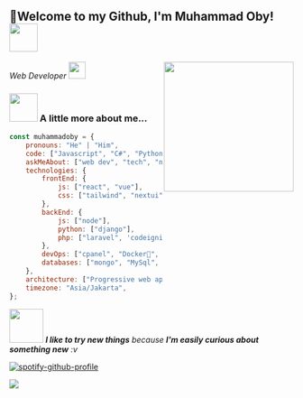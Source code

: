 <h2>🙏Welcome to my Github, I'm Muhammad Oby! <img src="https://media.giphy.com/media/12oufCB0MyZ1Go/giphy.gif" width="50"></h2>
<img align='right' src="https://media.giphy.com/media/VgCDAzcKvsR6OM0uWg/giphy.gif" width="230">
<p><em>Web Developer <img src="https://media1.giphy.com/media/v1.Y2lkPTc5MGI3NjExbHU5MmlmaXpoMnM5bHZxNTBodjJmNWxka3A1cGkwZGphdHR6czFpMiZlcD12MV9pbnRlcm5hbF9naWZfYnlfaWQmY3Q9Zw/ZVik7pBtu9dNS/giphy.gif" width="30"> 
</em></p>

### <img src="https://media0.giphy.com/media/v1.Y2lkPTc5MGI3NjExZTRuYm91bjA5MW53dnhmMWU3azZvYWsxaHVuYWkyM2RpbTY3MnVvYyZlcD12MV9pbnRlcm5hbF9naWZfYnlfaWQmY3Q9Zw/HzPtbOKyBoBFsK4hyc/giphy.gif" width="50"> A little more about me...  

```javascript
const muhammadoby = {
    pronouns: "He" | "Him",
    code: ["Javascript", "C#", "Python", "php"],
    askMeAbout: ["web dev", "tech", "networking"],
    technologies: {
        frontEnd: {
            js: ["react", "vue"],
            css: ["tailwind", "nextui", "daisyui", "bootstrap"]
        },
        backEnd: {
            js: ["node"],
            python: ["django"],
            php: ["laravel", 'codeigniter']
        },
        devOps: ["cpanel", "Docker🐳", "apache", "Nginx"],
        databases: ["mongo", "MySql", "postgresql"],
    },
    architecture: ["Progressive web applications", "Single page applications"],
    timezone: "Asia/Jakarta",
};
```

<img src="https://cdn3.emoji.gg/emojis/7049-mewingcat.png" width="60"> <em><b>I like to try new things</b> because <b>I'm easily curious about something new</b> :v</em>

[![spotify-github-profile](https://spotify-github-profile.vercel.app/api/view?uid=31xdm2k6p3bxiitwnh26y4lad3zm&cover_image=true&theme=novatorem&show_offline=true&background_color=121212&interchange=false&bar_color=53b14f&bar_color_cover=true)](https://spotify-github-profile.vercel.app/api/view?uid=31xdm2k6p3bxiitwnh26y4lad3zm&redirect=true)

![](https://komarev.com/ghpvc/?username=muhammadoby&color=ff69b4)
